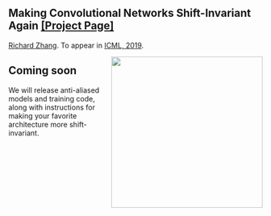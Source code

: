 ## <b>Making Convolutional Networks Shift-Invariant Again</b> [[Project Page]](http://richzhang.github.io/antialiased-cnns/) <br>
[Richard Zhang](https://richzhang.github.io/).
To appear in [ICML, 2019](https://arxiv.org/abs/1904.11486).

<img src='https://richzhang.github.io/antialiased-cnns/resources/gifs/00810.gif' align="right" width=300>

## Coming soon

We will release anti-aliased models and training code, along with instructions for making your favorite architecture more shift-invariant.
